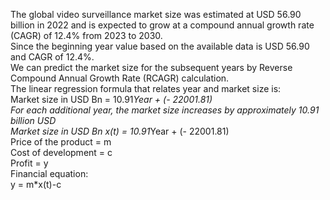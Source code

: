 The global video surveillance market size was estimated at USD 56.90 billion in 2022 and is expected to grow at a compound annual growth rate (CAGR) of 12.4% from 2023 to 2030.\
Since the beginning year value based on the available data is USD 56.90 and CAGR of 12.4%.\
We can predict the market size for the subsequent years by Reverse Compound Annual Growth Rate (RCAGR) calculation.\
The linear regression formula that relates year and market size is:\
Market size in USD Bn  = 10.91*Year + (- 22001.81)\
For each additional year, the market size increases by approximately 10.91 billion USD\
Market size in USD Bn x(t)  = 10.91*Year + (- 22001.81)\
Price of the product = m\
Cost of development = c\
Profit = y\
Financial equation:\
y = m*x(t)-c
